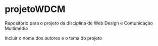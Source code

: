 # projetoWDCM
Repositório para o projeto da disciplina de Web Design e Comunicação Multimédia

Incluir o nome dos autores e o tema do projeto
